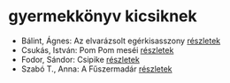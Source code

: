 # gyermekkönyv kicsiknek

- Bálint, Ágnes: Az elvarázsolt egérkisasszony [részletek](_details/B%C3%A1lint%2C%20%C3%81gnes.md#id_534)
- Csukás, István: Pom Pom meséi [részletek](_details/Csuk%C3%A1s%2C%20Istv%C3%A1n.md#id_799)
- Fodor, Sándor: Csipike [részletek](_details/Fodor%2C%20S%C3%A1ndor.md#id_391)
- Szabó T., Anna: A Fűszermadár [részletek](_details/Szab%C3%B3%20T.%2C%20Anna.md#id_1238)